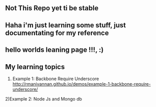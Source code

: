 ## Not This Repo yet ti be stable 

## Haha i'm just learning some stuff, just documentating for my reference

## hello worlds leaning page !!!, :)

## My learning topics

1) Example 1: Backbone Require Underscore  
http://rmanivannan.github.io/demos/example-1-backbone-require-underscore/

2)Example 2: Node Js and Mongo db
